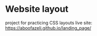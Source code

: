 # Website layout
project for practicing CSS layouts
live site: https://aboofazeli.github.io/landing_page/